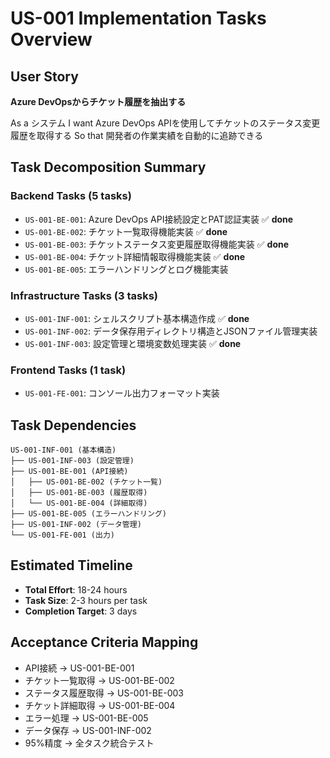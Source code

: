 # US-001 Implementation Tasks Overview

## User Story
**Azure DevOpsからチケット履歴を抽出する**

As a システム I want Azure DevOps APIを使用してチケットのステータス変更履歴を取得する So that 開発者の作業実績を自動的に追跡できる

## Task Decomposition Summary

### Backend Tasks (5 tasks)
- `US-001-BE-001`: Azure DevOps API接続設定とPAT認証実装 ✅ **done**
- `US-001-BE-002`: チケット一覧取得機能実装 ✅ **done**
- `US-001-BE-003`: チケットステータス変更履歴取得機能実装 ✅ **done**
- `US-001-BE-004`: チケット詳細情報取得機能実装 ✅ **done**
- `US-001-BE-005`: エラーハンドリングとログ機能実装

### Infrastructure Tasks (3 tasks)
- `US-001-INF-001`: シェルスクリプト基本構造作成 ✅ **done**
- `US-001-INF-002`: データ保存用ディレクトリ構造とJSONファイル管理実装
- `US-001-INF-003`: 設定管理と環境変数処理実装 ✅ **done**

### Frontend Tasks (1 task)
- `US-001-FE-001`: コンソール出力フォーマット実装

## Task Dependencies
```
US-001-INF-001 (基本構造)
├── US-001-INF-003 (設定管理)
├── US-001-BE-001 (API接続)
│   ├── US-001-BE-002 (チケット一覧)
│   ├── US-001-BE-003 (履歴取得)
│   └── US-001-BE-004 (詳細取得)
├── US-001-BE-005 (エラーハンドリング)
├── US-001-INF-002 (データ管理)
└── US-001-FE-001 (出力)
```

## Estimated Timeline
- **Total Effort**: 18-24 hours
- **Task Size**: 2-3 hours per task
- **Completion Target**: 3 days

## Acceptance Criteria Mapping
- API接続 → US-001-BE-001
- チケット一覧取得 → US-001-BE-002  
- ステータス履歴取得 → US-001-BE-003
- チケット詳細取得 → US-001-BE-004
- エラー処理 → US-001-BE-005
- データ保存 → US-001-INF-002
- 95%精度 → 全タスク統合テスト